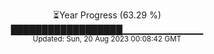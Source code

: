 <p align="center">
⏳Year Progress (63.29 %) <br>
██████████████████▁▁▁▁▁▁▁▁▁▁▁▁ <br>
<sub>Updated: Sun, 20 Aug 2023 00:08:42 GMT</sub>
</p>

